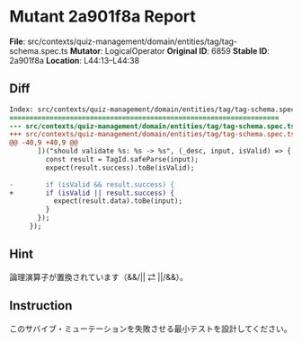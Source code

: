 # Mutant 2a901f8a Report

**File**: src/contexts/quiz-management/domain/entities/tag/tag-schema.spec.ts
**Mutator**: LogicalOperator
**Original ID**: 6859
**Stable ID**: 2a901f8a
**Location**: L44:13–L44:38

## Diff

```diff
Index: src/contexts/quiz-management/domain/entities/tag/tag-schema.spec.ts
===================================================================
--- src/contexts/quiz-management/domain/entities/tag/tag-schema.spec.ts	original
+++ src/contexts/quiz-management/domain/entities/tag/tag-schema.spec.ts	mutated #6859
@@ -40,9 +40,9 @@
       ])("should validate %s: %s -> %s", (_desc, input, isValid) => {
         const result = TagId.safeParse(input);
         expect(result.success).toBe(isValid);
 
-        if (isValid && result.success) {
+        if (isValid || result.success) {
           expect(result.data).toBe(input);
         }
       });
     });
```

## Hint

論理演算子が置換されています（&&/|| ⇄ ||/&&）。

## Instruction

このサバイブ・ミューテーションを失敗させる最小テストを設計してください。
